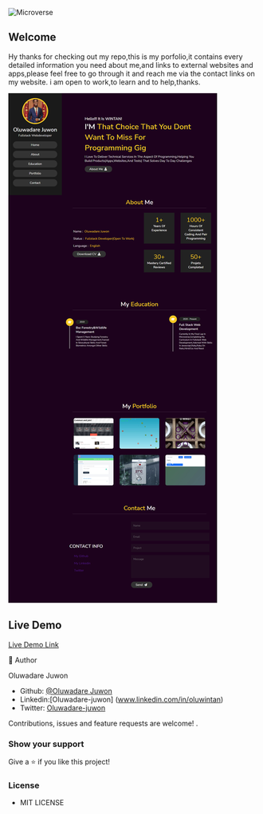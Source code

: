 
![Microverse](https://img.shields.io/badge/-Microverse-6F23FF?style=for-the-badge)

## Welcome
Hy thanks for checking out my repo,this is my porfolio,it contains every detailed information you need about me,and links to external websites and apps,please feel free to go through it and reach me via the contact links on my website.
i am open to work,to learn and to help,thanks.




![gif](./images/port.png)


## Live Demo 

 [Live Demo Link](https://raw.githack.com/wintan1418/my-portfolio/feature/index.html)

👤 Author

Oluwadare Juwon

- Github: [@Oluwadare Juwon](https://github.com/wintan1418)
- Linkedin:[Oluwadare-juwon] (www.linkedin.com/in/oluwintan)
- Twitter: [Oluwadare-juwon](https://twitter.com/@oluwadarejuwon)


Contributions, issues and feature requests are welcome!
.

### Show your support

Give a ⭐️ if you like this project!

### License
- MIT LICENSE

